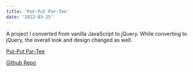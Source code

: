 ```yaml
---
title: 'Put-Put Par-Tee'
date: '2022-03-25'
---
```


A project I converted from vanilla JavaScript to jQuery.
While converting to jQuery, the overall look and design changed as well.

[Put-Put Par-Tee](/miniGolfKiosk/miniGolfKiosk.html)

[Github Repo](https://github.com/ashmval/put-put-par-tee)

